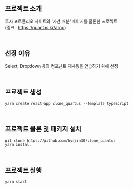 ## 프로젝트 소개
투자 포트폴리오 사이트의 '자산 배분' 페이지를 클론한 프로젝트<br />
(링크 : https://quantus.kr/alloc)

<br />

## 선정 이유
Select, Dropdown 등의 컴포넌트 재사용을 연습하기 위해 선정

<br />

## 프로젝트 생성

```
yarn create react-app clone_quantus --template typescript
```

<br />

## 프로젝트 클론 및 패키지 설치
```
git clone https://github.com/hyejin30/clone_quantus
yarn install
```

<br />

## 프로젝트 실행

```
yarn start
```

